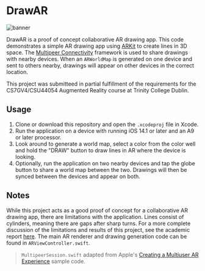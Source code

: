 # DrawAR

![banner](https://user-images.githubusercontent.com/8284016/119224364-f7ad0f80-baf5-11eb-97be-e242dac35935.png)

DrawAR is a proof of concept collaborative AR drawing app.  This code demonstrates a simple AR drawing app using [ARKit](https://developer.apple.com/documentation/arkit) to create lines in 3D space.  The [Multipeer Connectivity](https://developer.apple.com/documentation/multipeerconnectivity) framework is used to share drawings with nearby devices.  When an `ARWorldMap` is generated on one device and sent to others nearby, drawings will appear on other devices in the correct location.

This project was submitteed in partial fulfillment of the requirements for the CS7GV4/CSU44054 Augmented Reality course at Trinity College Dublin.

## Usage
1. Clone or download this repository and open the `.xcodeproj` file in Xcode.
2. Run the application on a device with running iOS 14.1 or later and an A9 or later processor.
3. Look around to generate a world map, select a color from the color well and hold the "DRAW" button to draw lines in AR where the device is looking.
4. Optionally, run the application on two nearby devices and tap the globe button to share a world map between the two.  Drawings will then be synced between the devices and appear on both.


## Notes
While this project acts as a good proof of concept for a collaborative AR drawing app, there are limitations with the application.  Lines consist of cylinders, meaning there are gaps after sharp turns.  For a more complete discussion of the limitations and results of this project, see the academic report [here]().  The main AR renderer and drawing generation code can be found in `ARViewController.swift`.

> `MultipeerSession.swift` adapted from Apple's [Creating a Multiuser AR Experience](https://developer.apple.com/documentation/arkit/creating_a_multiuser_ar_experience) sample code.
